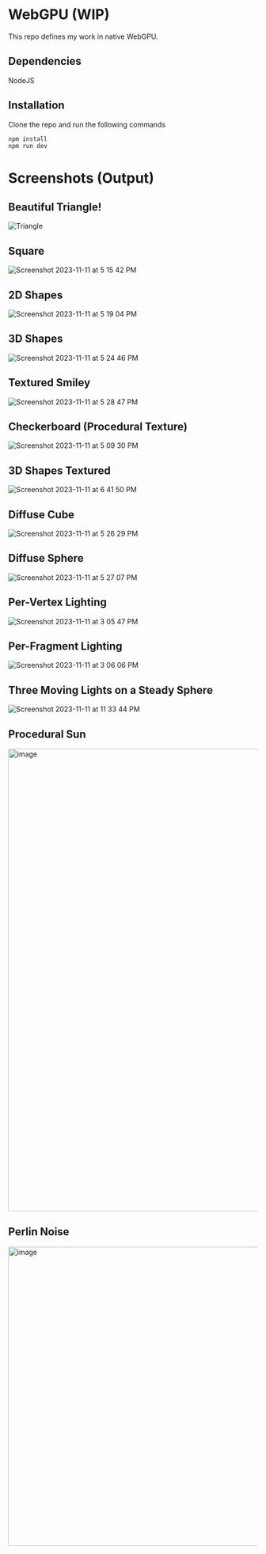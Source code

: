 # WebGPU (WIP)

This repo defines my work in native WebGPU.

## Dependencies
NodeJS

## Installation
Clone the repo and run the following commands
```bash
npm install
npm run dev
```

 # Screenshots (Output)

## Beautiful Triangle!

![Triangle](https://github.com/ditya0398/WebGPU-Raw/assets/53263733/8745ac97-7fa1-42df-a789-eede101fae12)

## Square

![Screenshot 2023-11-11 at 5 15 42 PM](https://github.com/ditya0398/WebGPU-Raw/assets/53263733/7d3b9874-ffd2-4efe-a849-fc79be521ff1)

## 2D Shapes

![Screenshot 2023-11-11 at 5 19 04 PM](https://github.com/ditya0398/WebGPU-Raw/assets/53263733/992767fa-cb2b-47fb-99b5-d2b3a0a4da7a)

## 3D Shapes

![Screenshot 2023-11-11 at 5 24 46 PM](https://github.com/ditya0398/WebGPU-Raw/assets/53263733/e086ee28-f3ff-425d-95ed-0a5bdb3177a8)

## Textured Smiley

![Screenshot 2023-11-11 at 5 28 47 PM](https://github.com/ditya0398/WebGPU-Raw/assets/53263733/cc9bd0e9-8c7f-40df-8a8c-e04b6b25329f)

## Checkerboard (Procedural Texture)

![Screenshot 2023-11-11 at 5 09 30 PM](https://github.com/ditya0398/WebGPU-Raw/assets/53263733/8276a0ac-dfe5-437b-8b0b-5a8fb98efd09)

## 3D Shapes Textured

![Screenshot 2023-11-11 at 6 41 50 PM](https://github.com/ditya0398/WebGPU-Raw/assets/53263733/5cfcb5ec-13d4-4a85-8e94-70053b2211cb)

## Diffuse Cube

![Screenshot 2023-11-11 at 5 26 29 PM](https://github.com/ditya0398/WebGPU-Raw/assets/53263733/644b8490-b900-4858-838c-6200f281d028)

## Diffuse Sphere

![Screenshot 2023-11-11 at 5 27 07 PM](https://github.com/ditya0398/WebGPU-Raw/assets/53263733/2afa61ee-9d6f-4f32-93e3-3b3c487a3c3d)

## Per-Vertex Lighting

![Screenshot 2023-11-11 at 3 05 47 PM](https://github.com/ditya0398/WebGPU-Raw/assets/53263733/29928f08-d245-4f86-82f1-abc8ea23bd38)

## Per-Fragment Lighting

![Screenshot 2023-11-11 at 3 06 06 PM](https://github.com/ditya0398/WebGPU-Raw/assets/53263733/b47f8647-acb6-4191-8336-c012831833e5)

## Three Moving Lights on a Steady Sphere

![Screenshot 2023-11-11 at 11 33 44 PM](https://github.com/ditya0398/WebGPU-Raw/assets/53263733/b770f394-05b3-4445-85c8-82451e8de1b1)

## Procedural Sun 

<img width="935" alt="image" src="https://github.com/ditya0398/WebGPU-Raw/assets/53263733/3e59574d-aa58-4687-8023-fe61aca92ea3">

## Perlin Noise

<img width="605" alt="image" src="https://github.com/ditya0398/WebGPU-Raw/assets/53263733/2cf163a8-198f-4b78-9114-18e398747061">


